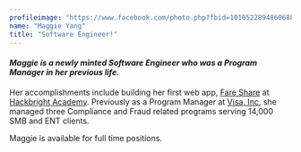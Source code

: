 ```yaml
---
profileimage: "https://www.facebook.com/photo.php?fbid=10105228948606883&l=b3aff31218"
name: "Maggie Yang"
title: "Software Engineer!"
---
```


#### *Maggie is a newly minted Software Engineer who was a Program Manager in her previous life.*

Her accomplishments include building her first web app, [Fare Share](https://github.com/minyisme/fare-share) at [Hackbright Academy](https://hackbrightacademy.com/). Previously as a Program Manager at [Visa, Inc](https://usa.visa.com/), she managed three Compliance and Fraud related programs serving 14,000 SMB and ENT clients.

Maggie is available for full time positions.
